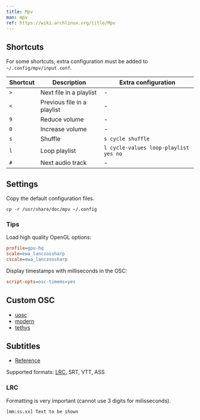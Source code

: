 ```yaml
---
title: Mpv
man: mpv
ref: https://wiki.archlinux.org/title/Mpv
---
```


## Shortcuts

For some shortcuts,
extra configuration must be added to `~/.config/mpv/input.conf`.

| Shortcut | Description | Extra configuration |
| --- | --- | --- |
| `>` | Next file in a playlist | - |
| `<` | Previous file in a playlist | - |
| `9` | Reduce volume | - |
| `0` | Increase volume | - |
| `s` | Shuffle | `s cycle shuffle` |
| `l` | Loop playlist | `l cycle-values loop-playlist yes no` |
| `#` | Next audio track | - |

## Settings

Copy the default configuration files.

```shell
cp -r /usr/share/doc/mpv ~/.config
```

### Tips

Load high quality OpenGL options:

```ini
profile=gpu-hq
scale=ewa_lanczossharp
cscale=ewa_lanczossharp
```

Display timestamps with milliseconds in the OSC:

```ini
script-opts=osc-timems=yes
```

## Custom OSC

- [uosc](https://github.com/tomasklaen/uosc)
- [modern](https://github.com/maoiscat/mpv-osc-modern)
- [tethys](https://github.com/Zren/mpv-osc-tethys)

## Subtitles

- [Reference](https://cweiske.de/tagebuch/embedded-lyrics.htm#lyrics)

Supported formats:
[LRC](https://en.wikipedia.org/wiki/LRC_(file_format)), SRT, VTT, ASS

### LRC

Formatting is very important (cannot use 3 digits for milisseconds).

```txt
[mm:ss.xx] Text to be shown
```
